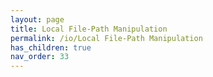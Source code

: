 ```yaml
---
layout: page
title: Local File-Path Manipulation
permalink: /io/Local File-Path Manipulation
has_children: true
nav_order: 33
---
```


